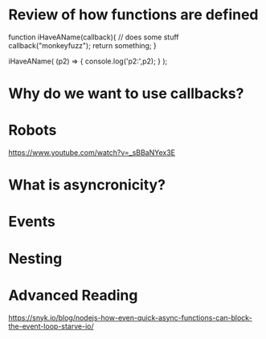
# Review of how functions are defined

function iHaveAName(callback){
    // does some stuff
    callback("monkeyfuzz");
    return something;
}

iHaveAName(  (p2) => {  console.log('p2:',p2);  }  );


# Why do we want to use callbacks?



# Robots

https://www.youtube.com/watch?v=_sBBaNYex3E

# What is asyncronicity?

# Events

# Nesting

# Advanced Reading

https://snyk.io/blog/nodejs-how-even-quick-async-functions-can-block-the-event-loop-starve-io/
